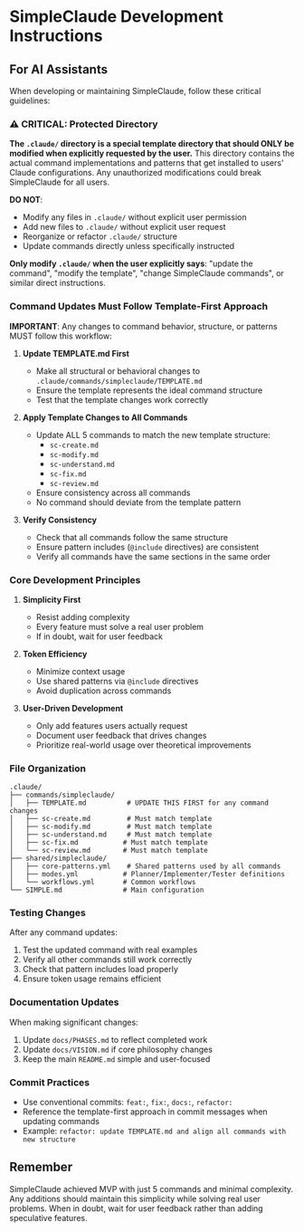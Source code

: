 # SimpleClaude Development Instructions

## For AI Assistants

When developing or maintaining SimpleClaude, follow these critical guidelines:

### ⚠️ CRITICAL: Protected Directory

**The `.claude/` directory is a special template directory that should ONLY be modified when explicitly requested by the user.** This directory contains the actual command implementations and patterns that get installed to users' Claude configurations. Any unauthorized modifications could break SimpleClaude for all users.

**DO NOT**:

- Modify any files in `.claude/` without explicit user permission
- Add new files to `.claude/` without explicit user request
- Reorganize or refactor `.claude/` structure
- Update commands directly unless specifically instructed

**Only modify `.claude/` when the user explicitly says**: "update the command", "modify the template", "change SimpleClaude commands", or similar direct instructions.

### Command Updates Must Follow Template-First Approach

**IMPORTANT**: Any changes to command behavior, structure, or patterns MUST follow this workflow:

1. **Update TEMPLATE.md First**

   - Make all structural or behavioral changes to `.claude/commands/simpleclaude/TEMPLATE.md`
   - Ensure the template represents the ideal command structure
   - Test that the template changes work correctly

2. **Apply Template Changes to All Commands**

   - Update ALL 5 commands to match the new template structure:
     - `sc-create.md`
     - `sc-modify.md`
     - `sc-understand.md`
     - `sc-fix.md`
     - `sc-review.md`
   - Ensure consistency across all commands
   - No command should deviate from the template pattern

3. **Verify Consistency**
   - Check that all commands follow the same structure
   - Ensure pattern includes (`@include` directives) are consistent
   - Verify all commands have the same sections in the same order

### Core Development Principles

1. **Simplicity First**

   - Resist adding complexity
   - Every feature must solve a real user problem
   - If in doubt, wait for user feedback

2. **Token Efficiency**

   - Minimize context usage
   - Use shared patterns via `@include` directives
   - Avoid duplication across commands

3. **User-Driven Development**
   - Only add features users actually request
   - Document user feedback that drives changes
   - Prioritize real-world usage over theoretical improvements

### File Organization

```
.claude/
├── commands/simpleclaude/
│   ├── TEMPLATE.md          # UPDATE THIS FIRST for any command changes
│   ├── sc-create.md         # Must match template
│   ├── sc-modify.md         # Must match template
│   ├── sc-understand.md     # Must match template
│   ├── sc-fix.md           # Must match template
│   └── sc-review.md        # Must match template
├── shared/simpleclaude/
│   ├── core-patterns.yml    # Shared patterns used by all commands
│   ├── modes.yml           # Planner/Implementer/Tester definitions
│   └── workflows.yml       # Common workflows
└── SIMPLE.md               # Main configuration
```

### Testing Changes

After any command updates:

1. Test the updated command with real examples
2. Verify all other commands still work correctly
3. Check that pattern includes load properly
4. Ensure token usage remains efficient

### Documentation Updates

When making significant changes:

1. Update `docs/PHASES.md` to reflect completed work
2. Update `docs/VISION.md` if core philosophy changes
3. Keep the main `README.md` simple and user-focused

### Commit Practices

- Use conventional commits: `feat:`, `fix:`, `docs:`, `refactor:`
- Reference the template-first approach in commit messages when updating commands
- Example: `refactor: update TEMPLATE.md and align all commands with new structure`

## Remember

SimpleClaude achieved MVP with just 5 commands and minimal complexity. Any additions should maintain this simplicity while solving real user problems. When in doubt, wait for user feedback rather than adding speculative features.
